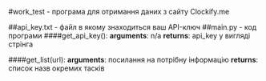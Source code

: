 #work_test - програма для отримання даних з сайту Clockify.me

##api_key.txt - файл в якому знаходиться ваш API-ключ
##main.py - код програми
####get_api_key():
**arguments**: 
n/a
**returns**:
api_key у вигляді стрінга

####get_list(url):
**arguments**:
посилання на потрібну інформацію
**returns**:
список назв окремих тасків
